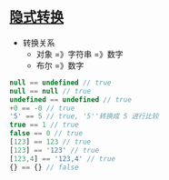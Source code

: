# [`隐式转换`](/)

- 转换关系
  - 对象 =》字符串 =》数字
  - 布尔 =》数字

```js
null == undefined // true
null == null // true
undefined == undefined // true
+0 == -0 // true
'5' == 5 // true, '5''转换成 5 进行比较
true == 1 // true
false == 0 // true
[123] == 123 // true
[123] == '123' // true
[123,4] == '123,4' // true
{} == {} // false
```
